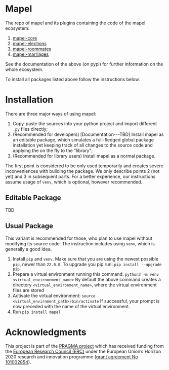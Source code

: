 # Mapel

The repo of mapel and its plugins containing the code of
the mapel ecosystem:  
1. [mapel-core](https://pypi.org/project/mapel-core/)
1. [mapel-elections](https://pypi.org/project/mapel-elections/)
1. [mapel-roommates](https://pypi.org/project/mapel-rommmates/)
1. [mapel-marriages](https://pypi.org/project/mapel-marriages/)

See the documentation of the above (on pypi) for further information on the
whole ecosystem.

To install all packages listed above follow the instructions below.


# Installation

There are three major ways of using mapel:
1. Copy-paste the sources into your python project and import different `.py`
files directly;
2. (Recommended for developers) [Documentation---TBD] Install mapel as an editable package, which
simulates a full-fledged global package installation yet keeping track of all
changes to the source code and applying the on the fly to the "library";
3. (Recommended for library users) Install mapel as a normal package.

The first point is considered to be only used temporarily and creates severe
inconveniences with building the package. We only describe points 2 (not yet)
and 3 in subsequent parts. For a better experience, our instructions assume
usage of `venv`, which is optional, however recommended.

## Editable Package

TBD

## Usual Package

This variant is recommended for those, who plan to use mapel without modifying
its source code. The instruction includes using `venv`, which is generally a
good idea.

1. Install `pip` and `venv`. Make sure that you are using the newest possible
`pip`, newer than `22.0.0`. To upgrade you pip run:
`pip install --upgrade pip`
1. Prepare a virtual environment running this command:
`python3 -m venv <virtual_envirnonment_name>`
By default the above command creates a directory `<virtual_environment_name>`,
where the virtual environment files are stored
1. Activate the virtual environment:
`source <virtual_envirnment_path>/bin/activate`
If successful, your prompt is now preceded with the name of the virtual environment.
1. Run
`pip install mapel`


# Acknowledgments

This project is part of the [PRAGMA project](https://home.agh.edu.pl/~pragma/)
which has received funding from the [European Research Council
(ERC)](https://home.agh.edu.pl/~pragma/) under the European Union’s Horizon 2020
research and innovation programme ([grant agreement No
101002854](https://erc.easme-web.eu/?p=101002854)).



